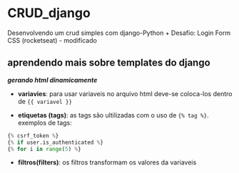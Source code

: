 # CRUD_django
Desenvolvendo um crud simples com django-Python + Desafio: Login Form CSS (rocketseat) - modificado

## aprendendo mais sobre templates do django
***gerando html dinamicamente***

- **variavies**: para usar variaveis no arquivo html deve-se coloca-los dentro de `{{ variavel }}`

- **etiquetas (tags)**: as tags são ultilizadas com o uso de `{% tag %}`. exemplos de tags:

```python
{% csrf_token %}
{% if user.is_authenticated %}
{% for i in range(5) %}
```

- **filtros(filters)**: os filtros transformam os valores da variaveis
